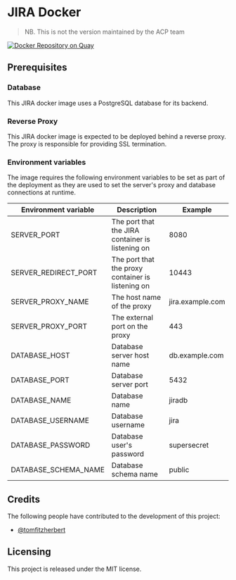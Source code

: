 # JIRA Docker

> NB. This is not the version maintained by the ACP team


[![Docker Repository on Quay](https://quay.io/repository/ukhomeofficedigital/jira-docker/status "Docker Repository on Quay")](https://quay.io/repository/ukhomeofficedigital/jira-docker)

## Prerequisites

### Database

This JIRA docker image uses a PostgreSQL database for its backend.

### Reverse Proxy

This JIRA docker image is expected to be deployed behind a reverse proxy. The proxy is responsible for providing SSL termination.

### Environment variables

The image requires the following environment variables to be set as part of the deployment as they are used to set the server's proxy and database connections at runtime.

Environment variable | Description | Example
-------------------- | ----------- | -------
SERVER_PORT          | The port that the JIRA container is listening on | 8080
SERVER_REDIRECT_PORT | The port that the proxy container is listening on | 10443
SERVER_PROXY_NAME    | The host name of the proxy | jira.example.com
SERVER_PROXY_PORT    | The external port on the proxy | 443
DATABASE_HOST        | Database server host name  | db.example.com
DATABASE_PORT        | Database server port | 5432
DATABASE_NAME        | Database name | jiradb
DATABASE_USERNAME    | Database username | jira
DATABASE_PASSWORD    | Database user's password | supersecret
DATABASE_SCHEMA_NAME | Database schema name | public


## Credits

The following people have contributed to the development of this project:

- [@tomfitzherbert](https://github.com/tomfitzherbert)

## Licensing

This project is released under the MIT license.
